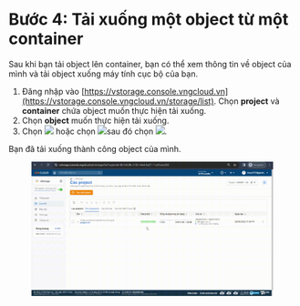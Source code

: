 # Bước 4: Tải xuống một object từ một container

Sau khi bạn tải object lên container, bạn có thể xem thông tin về object của mình và tải object xuống máy tính cục bộ của bạn.

1. Đăng nhập vào [https://vstorage.console.vngcloud.vn](https://vstorage.console.vngcloud.vn/storage/list). Chọn **project** và **container** chứa object muốn thực hiện tải xuống.&#x20;
2. Chọn **object** muốn thực hiện tải xuống.
3. Chọn ![](https://docs.vngcloud.vn/download/thumbnails/49648419/image2023-3-6\_9-50-12.png?version=1\&modificationDate=1678071013000\&api=v2) hoặc chọn ![](https://docs.vngcloud.vn/download/thumbnails/49648419/image2023-6-28\_11-45-59.png?version=1\&modificationDate=1687927559000\&api=v2)sau đó chọn ![](https://docs.vngcloud.vn/download/thumbnails/49648419/image2023-6-28\_11-46-15.png?version=1\&modificationDate=1687927576000\&api=v2).

Bạn đã tải xuống thành công object của mình.



<figure><img src="../../../.gitbook/assets/Tai_xuong_object.gif" alt=""><figcaption></figcaption></figure>

